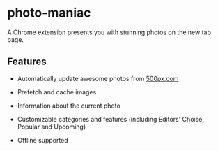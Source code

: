 # photo-maniac

A Chrome extension presents you with stunning photos on the new tab page.

## Features

* Automatically update awesome photos from [500px.com](https://500px.com)

* Prefetch and cache images

* Information about the current photo

* Customizable categories and features (including Editors' Choise, Popular and Upcoming)

* Offline supported
